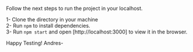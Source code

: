 Follow the next steps to run the project in your localhost.<br>

1- Clone the directory in your machine <br>
2- Run `npm` to install dependencies. <br>
3- Run `npm start` and open [http://localhost:3000] to view it in the browser. <br>

Happy Testing!
Andres-
